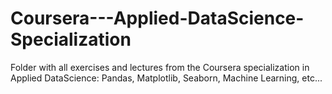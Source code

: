 # Coursera---Applied-DataScience-Specialization
Folder with all exercises and lectures from the Coursera specialization in Applied DataScience: Pandas, Matplotlib, Seaborn, Machine Learning, etc...
